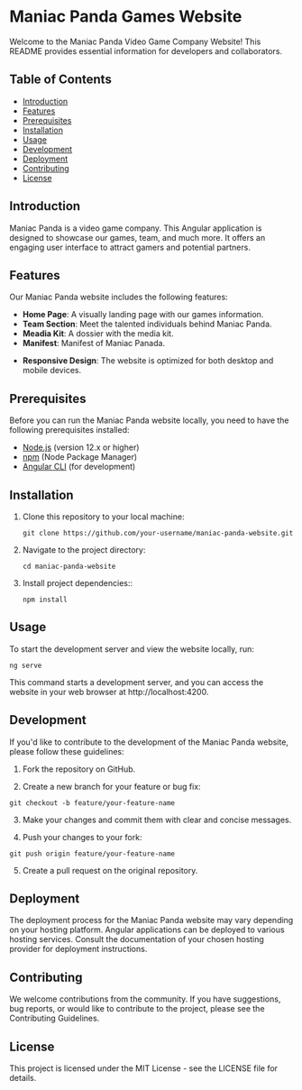 # Maniac Panda Games Website

Welcome to the Maniac Panda Video Game Company Website!
This README provides essential information for developers and collaborators.

## Table of Contents

- [Introduction](#introduction)
- [Features](#features)
- [Prerequisites](#prerequisites)
- [Installation](#installation)
- [Usage](#usage)
- [Development](#development)
- [Deployment](#deployment)
- [Contributing](#contributing)
- [License](#license)

## Introduction

Maniac Panda is a video game company. This Angular application is designed to showcase our games, team, and much more. It offers an engaging user interface to attract gamers and potential partners.

## Features

Our Maniac Panda website includes the following features:

- **Home Page**: A visually landing page with our games information.
- **Team Section**: Meet the talented individuals behind Maniac Panda.
- **Meadia Kit**: A dossier with the media kit.
- **Manifest**: Manifest of Maniac Panada.
<!-- - **Contact**: Reach out to us through a convenient contact form. -->
- **Responsive Design**: The website is optimized for both desktop and mobile devices.

## Prerequisites

Before you can run the Maniac Panda website locally, you need to have the following prerequisites installed:

- [Node.js](https://nodejs.org/) (version 12.x or higher)
- [npm](https://www.npmjs.com/) (Node Package Manager)
- [Angular CLI](https://angular.io/cli) (for development)

## Installation

1. Clone this repository to your local machine:

   ```
   git clone https://github.com/your-username/maniac-panda-website.git
   ```

2. Navigate to the project directory:

   ```
   cd maniac-panda-website
   ```

3. Install project dependencies::

   ```
   npm install
   ```

## Usage

To start the development server and view the website locally, run:

  ```
  ng serve
  ```

This command starts a development server, and you can access the website in your web browser at http://localhost:4200.

## Development

If you'd like to contribute to the development of the Maniac Panda website, please follow these guidelines:

1. Fork the repository on GitHub.

2. Create a new branch for your feature or bug fix:

```
git checkout -b feature/your-feature-name
```

3. Make your changes and commit them with clear and concise messages.

4. Push your changes to your fork:

```
git push origin feature/your-feature-name
```

5. Create a pull request on the original repository.

## Deployment

The deployment process for the Maniac Panda website may vary depending on your hosting platform. Angular applications can be deployed to various hosting services. Consult the documentation of your chosen hosting provider for deployment instructions.

## Contributing

We welcome contributions from the community. If you have suggestions, bug reports, or would like to contribute to the project, please see the Contributing Guidelines.

## License

This project is licensed under the MIT License - see the LICENSE file for details.
